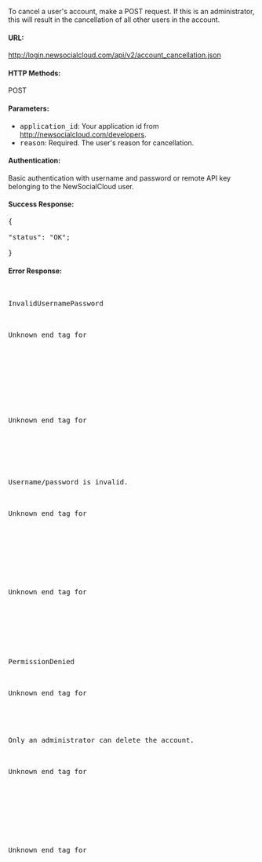 <div>
<p>To cancel a user's account, make a POST request. If this is an administrator, this will result in the cancellation of all other users in the account. </p>
<h4>
<a></a>URL:<a href='#URL:'></a>
</h4>
<p><a href='http://login.newsocialcloud.com/api/v2/account_cancellation.json'><a href='http://login.newsocialcloud.com/api/v2/account_cancellation.json'>http://login.newsocialcloud.com/api/v2/account_cancellation.json</a></a></p>
<h4>
<a></a>HTTP Methods:<a href='#HTTP_Methods:'></a>
</h4>
<p>POST </p>
<h4>
<a></a>Parameters:<a href='#Parameters:'></a>
</h4>
<ul>
<li><tt>application_id</tt>: Your application id from <a href='http://newsocialcloud.com/developers'><a href='http://newsocialcloud.com/developers'>http://newsocialcloud.com/developers</a></a>. </li>
<li><tt>reason</tt>: Required. The user's reason for cancellation. </li>
</ul>
<h4>
<a></a>Authentication:<a href='#Authentication:'></a></h4><p>Basic authentication with username and password or remote API key belonging to the NewSocialCloud user. </p>
<h4>
<a></a>Success Response:<a href='#Success_Response:'></a>
</h4>
<pre>{<br>
"status": "OK";<br>
}</pre>
<h4>
<a></a>Error Response:<a href='#Error_Response:'></a>
</h4>
<pre>
<error><br>
<type>InvalidUsernamePassword<br>
<br>
Unknown end tag for </type><br>
<br>
<br>
<p><br>
<br>
Unknown end tag for </p><br>
<br>
<br>
<message>Username/password is invalid.<br>
<br>
Unknown end tag for </message><br>
<br>
<br>
<br>
<br>
Unknown end tag for </error><br>
<br>
<br>
</pre>
<pre>
<error><br>
<type>PermissionDenied<br>
<br>
Unknown end tag for </type><br>
<br>
<br>
<message>Only an administrator can delete the account.<br>
<br>
Unknown end tag for </message><br>
<br>
<br>
<br>
<br>
Unknown end tag for </error><br>
<br>
<br>
</pre>
</div>